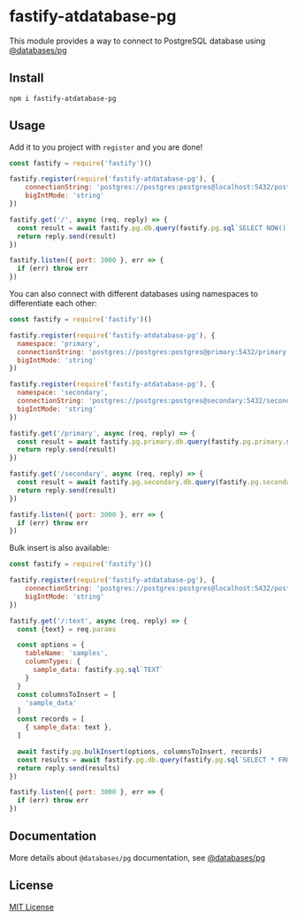 # fastify-atdatabase-pg

This module provides a way to connect to PostgreSQL database using [@databases/pg](https://www.atdatabases.org/docs/pg)

## Install
```
npm i fastify-atdatabase-pg
```

## Usage
Add it to you project with `register` and you are done!

```js
const fastify = require('fastify')()

fastify.register(require('fastify-atdatabase-pg'), {
    connectionString: 'postgres://postgres:postgres@localhost:5432/postgres',
    bigIntMode: 'string'
})

fastify.get('/', async (req, reply) => {
  const result = await fastify.pg.db.query(fastify.pg.sql`SELECT NOW()`)
  return reply.send(result)
})

fastify.listen({ port: 3000 }, err => {
  if (err) throw err
})
```

You can also connect with different databases using namespaces to differentiate each other:
```js
const fastify = require('fastify')()

fastify.register(require('fastify-atdatabase-pg'), {
  namespace: 'primary',
  connectionString: 'postgres://postgres:postgres@primary:5432/primary',
  bigIntMode: 'string'
})

fastify.register(require('fastify-atdatabase-pg'), {
  namespace: 'secondary',
  connectionString: 'postgres://postgres:postgres@secondary:5432/secondary',
  bigIntMode: 'string'
})

fastify.get('/primary', async (req, reply) => {
  const result = await fastify.pg.primary.db.query(fastify.pg.primary.sql`SELECT NOW()`)
  return reply.send(result)
})

fastify.get('/secondary', async (req, reply) => {
  const result = await fastify.pg.secondary.db.query(fastify.pg.secondary.sql`SELECT NOW()`)
  return reply.send(result)
})

fastify.listen({ port: 3000 }, err => {
  if (err) throw err
})
```

Bulk insert is also available:
```js
const fastify = require('fastify')()

fastify.register(require('fastify-atdatabase-pg'), {
    connectionString: 'postgres://postgres:postgres@localhost:5432/postgres',
    bigIntMode: 'string'
})

fastify.get('/:text', async (req, reply) => {
  const {text} = req.params

  const options = {
    tableName: 'samples',
    columnTypes: {
      sample_data: fastify.pg.sql`TEXT`
    }
  }
  const columnsToInsert = [
    'sample_data'
  ]
  const records = [
    { sample_data: text },
  ]

  await fastify.pg.bulkInsert(options, columnsToInsert, records)
  const results = await fastify.pg.db.query(fastify.pg.sql`SELECT * FROM samples`)
  return reply.send(results)
})

fastify.listen({ port: 3000 }, err => {
  if (err) throw err
})
```

## Documentation

More details about `@databases/pg` documentation, see [@databases/pg](https://www.atdatabases.org/docs/pg)

## License

[MIT License](https://github.com/leandroandrade/fastify-atdatabase-pg/blob/main/LICENSE/)
